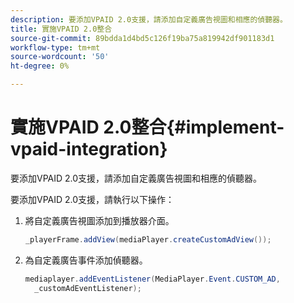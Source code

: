 ```yaml
---
description: 要添加VPAID 2.0支援，請添加自定義廣告視圖和相應的偵聽器。
title: 實施VPAID 2.0整合
source-git-commit: 89bdda1d4bd5c126f19ba75a819942df901183d1
workflow-type: tm+mt
source-wordcount: '50'
ht-degree: 0%

---
```



# 實施VPAID 2.0整合{#implement-vpaid-integration}

要添加VPAID 2.0支援，請添加自定義廣告視圖和相應的偵聽器。

要添加VPAID 2.0支援，請執行以下操作：

1. 將自定義廣告視圖添加到播放器介面。

   ```java
   _playerFrame.addView(mediaPlayer.createCustomAdView());
   ```

1. 為自定義廣告事件添加偵聽器。

   ```java
   mediaplayer.addEventListener(MediaPlayer.Event.CUSTOM_AD,  
     _customAdEventListener);
   ```

